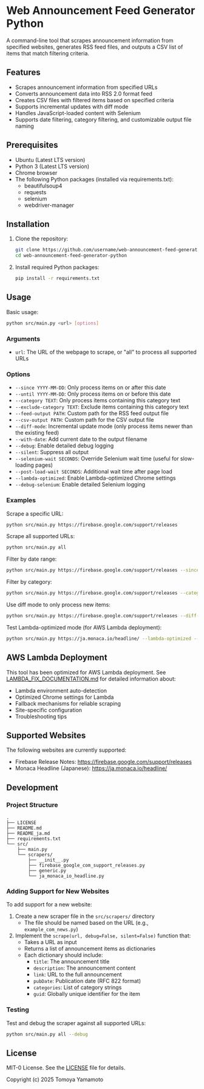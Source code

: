 # Web Announcement Feed Generator Python

A command-line tool that scrapes announcement information from specified websites, generates RSS feed files, and outputs a CSV list of items that match filtering criteria.

## Features

- Scrapes announcement information from specified URLs
- Converts announcement data into RSS 2.0 format feed
- Creates CSV files with filtered items based on specified criteria
- Supports incremental updates with diff mode
- Handles JavaScript-loaded content with Selenium
- Supports date filtering, category filtering, and customizable output file naming

## Prerequisites

- Ubuntu (Latest LTS version)
- Python 3 (Latest LTS version)
- Chrome browser
- The following Python packages (installed via requirements.txt):
  - beautifulsoup4
  - requests
  - selenium
  - webdriver-manager

## Installation

1. Clone the repository:
   ```bash
   git clone https://github.com/username/web-announcement-feed-generator-python.git
   cd web-announcement-feed-generator-python
   ```

2. Install required Python packages:
   ```bash
   pip install -r requirements.txt
   ```

## Usage

Basic usage:

```bash
python src/main.py <url> [options]
```

### Arguments

- `url`: The URL of the webpage to scrape, or "all" to process all supported URLs

### Options

- `--since YYYY-MM-DD`: Only process items on or after this date
- `--until YYYY-MM-DD`: Only process items on or before this date
- `--category TEXT`: Only process items containing this category text
- `--exclude-category TEXT`: Exclude items containing this category text
- `--feed-output PATH`: Custom path for the RSS feed output file
- `--csv-output PATH`: Custom path for the CSV output file
- `--diff-mode`: Incremental update mode (only process items newer than the existing feed)
- `--with-date`: Add current date to the output filename
- `--debug`: Enable detailed debug logging
- `--silent`: Suppress all output
- `--selenium-wait SECONDS`: Override Selenium wait time (useful for slow-loading pages)
- `--post-load-wait SECONDS`: Additional wait time after page load
- `--lambda-optimized`: Enable Lambda-optimized Chrome settings
- `--debug-selenium`: Enable detailed Selenium logging

### Examples

Scrape a specific URL:
```bash
python src/main.py https://firebase.google.com/support/releases
```

Scrape all supported URLs:
```bash
python src/main.py all
```

Filter by date range:
```bash
python src/main.py https://firebase.google.com/support/releases --since 2025-01-01 --until 2025-03-31
```

Filter by category:
```bash
python src/main.py https://firebase.google.com/support/releases --category important
```

Use diff mode to only process new items:
```bash
python src/main.py https://firebase.google.com/support/releases --diff-mode
```

Test Lambda-optimized mode (for AWS Lambda deployment):
```bash
python src/main.py https://ja.monaca.io/headline/ --lambda-optimized --selenium-wait 30
```

## AWS Lambda Deployment

This tool has been optimized for AWS Lambda deployment. See [LAMBDA_FIX_DOCUMENTATION.md](LAMBDA_FIX_DOCUMENTATION.md) for detailed information about:

- Lambda environment auto-detection
- Optimized Chrome settings for Lambda
- Fallback mechanisms for reliable scraping
- Site-specific configuration
- Troubleshooting tips

## Supported Websites

The following websites are currently supported:

- Firebase Release Notes: https://firebase.google.com/support/releases
- Monaca Headline (Japanese): https://ja.monaca.io/headline/

## Development

### Project Structure

```
.
├── LICENSE
├── README.md
├── README_ja.md
├── requirements.txt
└── src/
    ├── main.py
    └── scrapers/
        ├── __init__.py
        ├── firebase_google_com_support_releases.py
        ├── generic.py
        └── ja_monaca_io_headline.py
```

### Adding Support for New Websites

To add support for a new website:

1. Create a new scraper file in the `src/scrapers/` directory
   - The file should be named based on the URL (e.g., `example_com_news.py`)
2. Implement the `scrape(url, debug=False, silent=False)` function that:
   - Takes a URL as input
   - Returns a list of announcement items as dictionaries
   - Each dictionary should include:
     - `title`: The announcement title
     - `description`: The announcement content
     - `link`: URL to the full announcement
     - `pubDate`: Publication date (RFC 822 format)
     - `categories`: List of category strings
     - `guid`: Globally unique identifier for the item

### Testing

Test and debug the scraper against all supported URLs:

```bash
python src/main.py all --debug
```

## License

MIT-0 License. See the [LICENSE](LICENSE) file for details.

Copyright (c) 2025 Tomoya Yamamoto